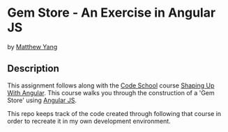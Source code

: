 # Gem Store - An Exercise in Angular JS

by [Matthew Yang](http://matthewgyang.com)

## Description
This assignment follows along with the [Code School](https://www.codeschool.com) course [Shaping Up With Angular](http://campus.codeschool.com/courses/shaping-up-with-angular-js/intro).  This course walks you through the construction of a 'Gem Store' using [Angular JS](https://angularjs.org/).

This repo keeps track of the code created through following that course in order to recreate it in my own development environment.
